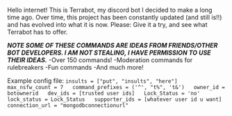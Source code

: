 Hello internet! This is Terrabot, my discord bot I decided to make a long time ago. Over time, this project has been constantly updated (and still is!!) and has evolved into what it is now. Please: Give it a try, and see what Terrabot has to offer.

***NOTE SOME OF THESE COMMANDS ARE IDEAS FROM FRIENDS/OTHER BOT DEVELOPERS. I AM NOT STEALING, I HAVE PERMISSION TO USE THEIR IDEAS.***
-Over 150 commands!
-Moderation commands for rulebreakers
-Fun commands
-And much more!

Example config file:
`insults = ["put", "insults", "here"]  
max_nsfw_count = 7  
command_prefixes = ('^', "t%", 't&')  
owner_id = botownerid  
dev_ids = [trusted user ids]  
Lock_Status = 'no'  
lock_status = Lock_Status  
supporter_ids = [whatever user id u want]  
connection_url = "mongodbconnectionurl"  
`
